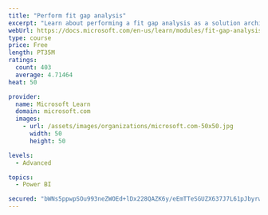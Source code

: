 ```yaml
---
title: "Perform fit gap analysis"
excerpt: "Learn about performing a fit gap analysis as a solution architect for Dynamics 365 and Microsoft Power Platform."
webUrl: https://docs.microsoft.com/en-us/learn/modules/fit-gap-analysis/
type: course
price: Free
length: PT35M
ratings:
  count: 403
  average: 4.71464
heat: 50

provider:
  name: Microsoft Learn
  domain: microsoft.com
  images:
    - url: /assets/images/organizations/microsoft.com-50x50.jpg
      width: 50
      height: 50

levels:
  - Advanced

topics:
  - Power BI

secured: "bWNs5ppwpSOu993neZWOEd+lDx228QAZK6y/eEmTTeSGUZX637J7L61pJbyrwjVVOqYg1W1RqRhQrivrXaUG61jXL27rH4Ap14ZE9BFEYEfNUzppu03isxKrfG8ngjgI/sQPxooGnUFD9BufHUMVphfxCxUmYlnNsOLKufAdp0ByFUemklQfYkuuRR4Y2IBn0qgeYEThRPqZ1xeJ4qbAgvf5/h8YV43ClE79/SG2NcPz4OtkLqST3Myd3OlVLJQQDAUVsJ+gdJtfig6QffQIyyyGeoU9sVczWpPQe4HsJW9vQX28X87IFwNTUYpbPkF1ThHvFi2s4C2GYtUGHbnTpHti7W1lugUo3/2DWPZs7IjmxEdJN+c5GX+DAWAzCIKX2eKHyDGBQYQ4oajJ/c7qIRVMC78jKV3BrN4m+mgykxw=;X79BTuLKQrA27DesF5WVhw=="
---
```


